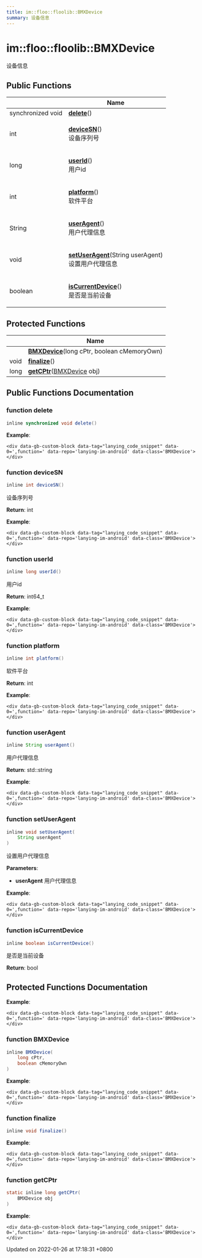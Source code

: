 ```yaml
---
title: im::floo::floolib::BMXDevice
summary: 设备信息
---
```


# im::floo::floolib::BMXDevice

设备信息

## Public Functions

|                   | Name                                                                                                                                                  |
| ----------------- | ----------------------------------------------------------------------------------------------------------------------------------------------------- |
| synchronized void | [**delete**](classim\_1\_1floo\_1\_1floolib\_1\_1\_b\_m\_x\_device.md#function-delete)()                                                              |
| int               | <p><a href="classim_1_1floo_1_1floolib_1_1_b_m_x_device.md#function-devicesn"><strong>deviceSN</strong></a>()<br>设备序列号</p>                            |
| long              | <p><a href="classim_1_1floo_1_1floolib_1_1_b_m_x_device.md#function-userid"><strong>userId</strong></a>()<br>用户id</p>                                 |
| int               | <p><a href="classim_1_1floo_1_1floolib_1_1_b_m_x_device.md#function-platform"><strong>platform</strong></a>()<br>软件平台</p>                             |
| String            | <p><a href="classim_1_1floo_1_1floolib_1_1_b_m_x_device.md#function-useragent"><strong>userAgent</strong></a>()<br>用户代理信息</p>                         |
| void              | <p><a href="classim_1_1floo_1_1floolib_1_1_b_m_x_device.md#function-setuseragent"><strong>setUserAgent</strong></a>(String userAgent)<br>设置用户代理信息</p> |
| boolean           | <p><a href="classim_1_1floo_1_1floolib_1_1_b_m_x_device.md#function-iscurrentdevice"><strong>isCurrentDevice</strong></a>()<br>是否是当前设备</p>            |

## Protected Functions

|      | Name                                                                                                                                                                |
| ---- | ------------------------------------------------------------------------------------------------------------------------------------------------------------------- |
|      | [**BMXDevice**](classim\_1\_1floo\_1\_1floolib\_1\_1\_b\_m\_x\_device.md#function-bmxdevice)(long cPtr, boolean cMemoryOwn)                                         |
| void | [**finalize**](classim\_1\_1floo\_1\_1floolib\_1\_1\_b\_m\_x\_device.md#function-finalize)()                                                                        |
| long | [**getCPtr**](classim\_1\_1floo\_1\_1floolib\_1\_1\_b\_m\_x\_device.md#function-getcptr)([BMXDevice](classim\_1\_1floo\_1\_1floolib\_1\_1\_b\_m\_x\_device.md) obj) |

## Public Functions Documentation

### function delete

```java
inline synchronized void delete()
```

**Example**:

```
<div data-gb-custom-block data-tag="lanying_code_snippet" data-0=',function=' data-repo='lanying-im-android' data-class='BMXDevice'></div>
```

### function deviceSN

```java
inline int deviceSN()
```

设备序列号

**Return**: int

**Example**:

```
<div data-gb-custom-block data-tag="lanying_code_snippet" data-0=',function=' data-repo='lanying-im-android' data-class='BMXDevice'></div>
```

### function userId

```java
inline long userId()
```

用户id

**Return**: int64\_t

**Example**:

```
<div data-gb-custom-block data-tag="lanying_code_snippet" data-0=',function=' data-repo='lanying-im-android' data-class='BMXDevice'></div>
```

### function platform

```java
inline int platform()
```

软件平台

**Return**: int

**Example**:

```
<div data-gb-custom-block data-tag="lanying_code_snippet" data-0=',function=' data-repo='lanying-im-android' data-class='BMXDevice'></div>
```

### function userAgent

```java
inline String userAgent()
```

用户代理信息

**Return**: std::string

**Example**:

```
<div data-gb-custom-block data-tag="lanying_code_snippet" data-0=',function=' data-repo='lanying-im-android' data-class='BMXDevice'></div>
```

### function setUserAgent

```java
inline void setUserAgent(
    String userAgent
)
```

设置用户代理信息

**Parameters**:

* **userAgent** 用户代理信息

**Example**:

```
<div data-gb-custom-block data-tag="lanying_code_snippet" data-0=',function=' data-repo='lanying-im-android' data-class='BMXDevice'></div>
```

### function isCurrentDevice

```java
inline boolean isCurrentDevice()
```

是否是当前设备

**Return**: bool

## Protected Functions Documentation

**Example**:

```
<div data-gb-custom-block data-tag="lanying_code_snippet" data-0=',function=' data-repo='lanying-im-android' data-class='BMXDevice'></div>
```

### function BMXDevice

```java
inline BMXDevice(
    long cPtr,
    boolean cMemoryOwn
)
```

**Example**:

```
<div data-gb-custom-block data-tag="lanying_code_snippet" data-0=',function=' data-repo='lanying-im-android' data-class='BMXDevice'></div>
```

### function finalize

```java
inline void finalize()
```

**Example**:

```
<div data-gb-custom-block data-tag="lanying_code_snippet" data-0=',function=' data-repo='lanying-im-android' data-class='BMXDevice'></div>
```

### function getCPtr

```java
static inline long getCPtr(
    BMXDevice obj
)
```

**Example**:

```
<div data-gb-custom-block data-tag="lanying_code_snippet" data-0=',function=' data-repo='lanying-im-android' data-class='BMXDevice'></div>
```



Updated on 2022-01-26 at 17:18:31 +0800
